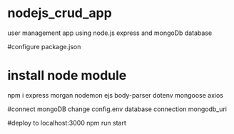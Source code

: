 # nodejs_crud_app
user management app using node.js express and mongoDb database

#configure package.json

# install node module
npm i express morgan nodemon ejs body-parser dotenv mongoose axios

#connect mongoDB 
change config.env database connection mongodb_uri

#deploy to localhost:3000
npm run start
